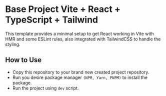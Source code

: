 # Base Project Vite + React + TypeScript + Tailwind

This template provides a minimal setup to get React working in Vite with HMR and some ESLint rules, also integrated with TailwindCSS to handle the styling.

## How to Use

- Copy this repository to your brand new created project repository.
- Run you desire package manager `(NPM, Yarn, PNPM)` to install the package.
- Run the project using `dev` script.
